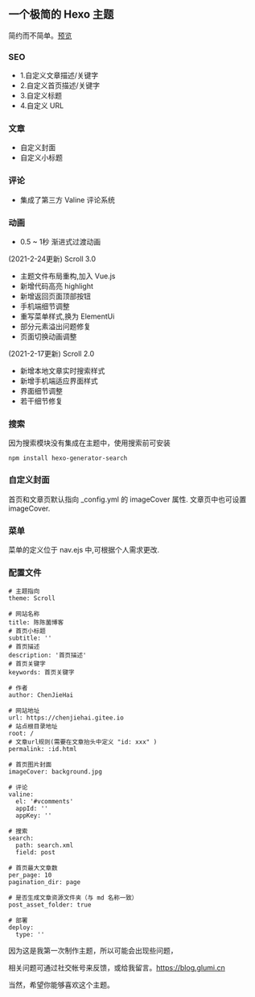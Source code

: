 ## 一个极简的 Hexo 主题

简约而不简单。<a href="https://chenjiehai.gitee.io">预览</a>

### SEO
- 1.自定义文章描述/关键字
- 2.自定义首页描述/关键字
- 3.自定义标题
- 4.自定义 URL

### 文章
- 自定义封面
- 自定义小标题

### 评论
- 集成了第三方 Valine 评论系统

### 动画
- 0.5 ~ 1秒 渐进式过渡动画

(2021-2-24更新) Scroll 3.0
- 主题文件布局重构,加入 Vue.js
- 新增代码高亮 highlight
- 新增返回页面顶部按钮
- 手机端细节调整
- 重写菜单样式,换为 ElementUi 
- 部分元素溢出问题修复
- 页面切换动画调整


(2021-2-17更新) Scroll 2.0
- 新增本地文章实时搜索样式
- 新增手机端适应界面样式
- 界面细节调整
- 若干细节修复

### 搜索
因为搜索模块没有集成在主题中，使用搜索前可安装
```
npm install hexo-generator-search
```
### 自定义封面

首页和文章页默认指向 _config.yml 的 imageCover 属性.
文章页中也可设置 imageCover.

### 菜单

菜单的定义位于 nav.ejs 中,可根据个人需求更改.

### 配置文件

```
# 主题指向
theme: Scroll

# 网站名称
title: 陈陈菌博客
# 首页小标题
subtitle: ''
# 首页描述
description: '首页描述'
# 首页关键字
keywords: 首页关键字

# 作者
author: ChenJieHai

# 网站地址
url: https://chenjiehai.gitee.io
# 站点根目录地址
root: /
# 文章url规则(需要在文章抬头中定义 "id: xxx" )    
permalink: :id.html

# 首页图片封面
imageCover: background.jpg

# 评论
valine:
  el: '#vcomments'
  appId: ''
  appKey: ''

# 搜索
search:
  path: search.xml
  field: post

# 首页最大文章数
per_page: 10
pagination_dir: page

# 是否生成文章资源文件夹（与 md 名称一致）
post_asset_folder: true

# 部署
deploy:
  type: ''

```


因为这是我第一次制作主题，所以可能会出现些问题，

相关问题可通过社交帐号来反馈，或给我留言。https://blog.glumi.cn 

当然，希望你能够喜欢这个主题。